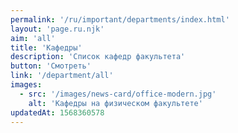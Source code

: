 ```yaml
---
permalink: '/ru/important/departments/index.html'
layout: 'page.ru.njk'
aim: 'all'
title: 'Кафедры'
description: 'Список кафедр факультета'
button: 'Смотреть'
link: '/department/all'
images:
  - src: '/images/news-card/office-modern.jpg'
    alt: 'Кафедры на физическом факультете'
updatedAt: 1568360578
---
```

